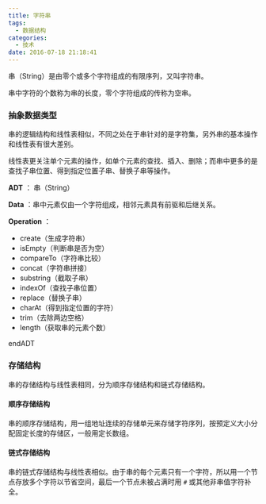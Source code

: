 ```yaml
---
title: 字符串
tags:
  - 数据结构
categories:
  - 技术
date: 2016-07-18 21:18:41
---
```


串（String）是由零个或多个字符组成的有限序列，又叫字符串。

串中字符的个数称为串的长度，零个字符组成的传称为空串。





<!-- more -->





### 抽象数据类型

串的逻辑结构和线性表相似，不同之处在于串针对的是字符集，另外串的基本操作和线性表有很大差别。

线性表更关注单个元素的操作，如单个元素的查找、插入、删除；而串中更多的是查找子串位置、得到指定位置子串、替换子串等操作。



**ADT** ： 串（String）

**Data** ：串中元素仅由一个字符组成，相邻元素具有前驱和后继关系。

**Operation** ：

* create（生成字符串）
* isEmpty（判断串是否为空）
* compareTo（字符串比较）
* concat（字符串拼接）
* substring（截取子串）
* indexOf（查找子串位置）
* replace（替换子串）
* charAt（得到指定位置的字符）
* trim（去除两边空格）
* length（获取串的元素个数）

endADT





### 存储结构

串的存储结构与线性表相同，分为顺序存储结构和链式存储结构。



#### 顺序存储结构

串的顺序存储结构，用一组地址连续的存储单元来存储字符序列，按预定义大小分配固定长度的存储区，一般用定长数组。



#### 链式存储结构

串的链式存储结构与线性表相似。由于串的每个元素只有一个字符，所以用一个节点存放多个字符以节省空间，最后一个节点未被占满时用 `#` 或其他非串值字符补全。

